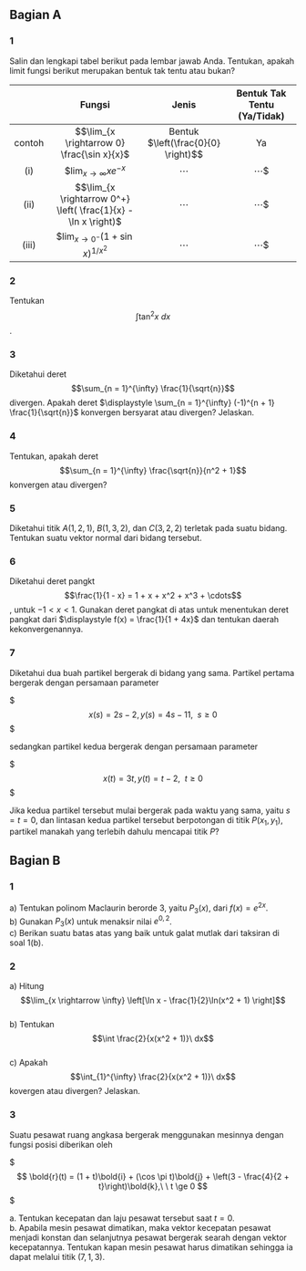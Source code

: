 ## Bagian A

### 1
Salin dan lengkapi tabel berikut pada lembar jawab Anda. Tentukan, apakah limit fungsi berikut merupakan bentuk tak tentu atau bukan? 

|   | Fungsi | Jenis | Bentuk Tak Tentu (Ya/Tidak) |
|:-:| :----: | :---: | :-------------------------: |
|contoh| $$\lim_{x \rightarrow 0} \frac{\sin x}{x}$ | Bentuk $\left(\frac{0}{0} \right)$$ | Ya |
|(i)| $$\lim_{x \rightarrow \infty} xe^{-x}$ | $\cdots$ | $\cdots$$ |
|(ii)| $$\lim_{x \rightarrow 0^+} \left( \frac{1}{x} - \ln x \right)$ | $\cdots$ | $\cdots$$ |
|(iii)| $$\lim_{x \rightarrow 0^-} (1 + \sin x)^{1/x^2}$ | $\cdots$ | $\cdots$$ |

### 2
Tentukan $$\int \tan^2 x\ dx$$.

### 3
Diketahui deret $$\sum_{n = 1}^{\infty} \frac{1}{\sqrt{n}}$$ divergen. Apakah deret $\displaystyle \sum_{n = 1}^{\infty} (-1)^{n + 1} \frac{1}{\sqrt{n}}$ konvergen bersyarat atau divergen? Jelaskan.

### 4
Tentukan, apakah deret $$\sum_{n = 1}^{\infty} \frac{\sqrt{n}}{n^2 + 1}$$ konvergen atau divergen?

### 5
Diketahui titik $A(1,2,1)$, $B(1,3,2)$, dan $C(3,2,2)$ terletak pada suatu bidang. Tentukan suatu vektor normal dari bidang tersebut.

### 6
Diketahui deret pangkt $$\frac{1}{1 - x} = 1 + x + x^2 + x^3 + \cdots$$, untuk $-1 \lt x \lt 1$. Gunakan deret pangkat di atas untuk menentukan deret pangkat dari $\displaystyle f(x) = \frac{1}{1 + 4x}$ dan tentukan daerah kekonvergenannya.

### 7
Diketahui dua buah partikel bergerak di bidang yang sama. Partikel pertama bergerak dengan persamaan parameter  

$$$
x(s) = 2s - 2, y(s) = 4s - 11,\ \ s \ge 0
$$$

sedangkan partikel kedua bergerak dengan persamaan parameter  

$$$
x(t) = 3t, y(t) = t - 2,\ \ t \ge 0
$$$

Jika kedua partikel tersebut mulai bergerak pada waktu yang sama, yaitu $s = t = 0$, dan lintasan kedua partikel tersebut berpotongan di titik $P(x_1, y_1)$, partikel manakah yang terlebih dahulu mencapai titik $P$?

## Bagian B

### 1
a) Tentukan polinom Maclaurin berorde $3$, yaitu $P_3(x)$, dari $f(x) = e^{2x}$.  
b) Gunakan $P_3(x)$ untuk menaksir nilai $e^{0,2}$.  
c) Berikan suatu batas atas yang baik untuk galat mutlak dari taksiran di soal 1(b).

### 2
a) Hitung $$\lim_{x \rightarrow \infty} \left[\ln x - \frac{1}{2}\ln(x^2 + 1) \right]$$  
b) Tentukan $$\int \frac{2}{x(x^2 + 1)}\ dx$$  
c) Apakah $$\int_{1}^{\infty} \frac{2}{x(x^2 + 1)}\ dx$$ kovergen atau divergen? Jelaskan.  

### 3
Suatu pesawat ruang angkasa bergerak menggunakan mesinnya dengan fungsi posisi diberikan oleh

$$$
\bold{r}(t) = (1 + t)\bold{i} + (\cos \pi t)\bold{j} + \left(3 - \frac{4}{2 + t}\right)\bold{k},\ \ t \ge 0
$$$

a. Tentukan kecepatan dan laju pesawat tersebut saat $t = 0$.  
b. Apabila mesin pesawat dimatikan, maka vektor kecepatan pesawat menjadi konstan dan selanjutnya pesawat bergerak searah dengan vektor kecepatannya. Tentukan kapan mesin pesawat harus dimatikan sehingga ia dapat melalui titik $(7,1,3)$.  